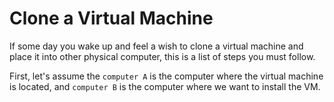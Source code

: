 # Clone a Virtual Machine
If some day you wake up and feel a wish to clone a virtual machine and place it into other physical computer, this is a list of steps you must follow.

First, let's assume the `computer A` is the computer where the virtual machine is located, and `computer B` is the computer where we want to install the VM. 

